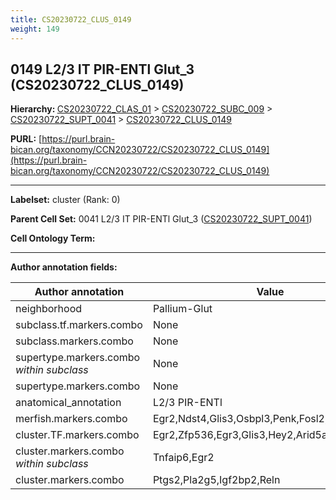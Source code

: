 ```yaml
---
title: CS20230722_CLUS_0149
weight: 149
---
```

## 0149 L2/3 IT PIR-ENTl Glut_3 (CS20230722_CLUS_0149)
<b>Hierarchy: </b>
[CS20230722_CLAS_01](../CS20230722_CLAS_01) >
[CS20230722_SUBC_009](../CS20230722_SUBC_009) >
[CS20230722_SUPT_0041](../CS20230722_SUPT_0041) >
[CS20230722_CLUS_0149](../CS20230722_CLUS_0149)

**PURL:** [https://purl.brain-bican.org/taxonomy/CCN20230722/CS20230722_CLUS_0149](https://purl.brain-bican.org/taxonomy/CCN20230722/CS20230722_CLUS_0149)

---


**Labelset:** cluster (Rank: 0)

**Parent Cell Set:** 0041 L2/3 IT PIR-ENTl Glut_3 ([CS20230722_SUPT_0041](../CS20230722_SUPT_0041))



**Cell Ontology Term:** 

[MARKER GENES.]: #


---

[TRANSFERRED ANNOTATIONS.]: #


[AUTHOR ANNOTATION FIELDS.]: #


**Author annotation fields:**

| Author annotation | Value |
|-------------------|-------|
|neighborhood|Pallium-Glut|
|subclass.tf.markers.combo|None|
|subclass.markers.combo|None|
|supertype.markers.combo _within subclass_|None|
|supertype.markers.combo|None|
|anatomical_annotation|L2/3 PIR-ENTl|
|merfish.markers.combo|Egr2,Ndst4,Glis3,Osbpl3,Penk,Fosl2,Nptx2,Syt10|
|cluster.TF.markers.combo|Egr2,Zfp536,Egr3,Glis3,Hey2,Arid5a|
|cluster.markers.combo _within subclass_|Tnfaip6,Egr2|
|cluster.markers.combo|Ptgs2,Pla2g5,Igf2bp2,Reln|
